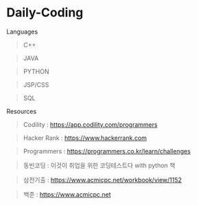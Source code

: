 # Daily-Coding

Languages

> C++

> JAVA

> PYTHON

> JSP/CSS

> SQL


Resources

> Codility : https://app.codility.com/programmers

> Hacker Rank : https://www.hackerrank.com

> Programmers : https://programmers.co.kr/learn/challenges

> 동빈코딩 : 이것이 취업을 위한 코딩테스트다 with python 책

> 삼전기출 : https://www.acmicpc.net/workbook/view/1152

> 백준 : https://www.acmicpc.net
